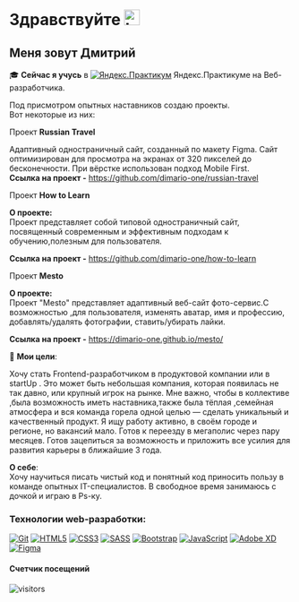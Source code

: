 # Здравствуйте <img src="https://user-images.githubusercontent.com/86494748/128671586-8fcec748-ba30-49be-8df0-dc957d70d830.gif" width="28px" alt="hi">

## Меня зовут Дмитрий
🎓 **Сейчас я учусь** в [![Яндекс.Практикум](https://user-images.githubusercontent.com/86494748/128677410-56ca5afb-4d77-480c-8bd6-97c33c851bce.png)](https://praktikum.yandex.ru/) Яндекс.Практикуме на Веб-разработчика.   

Под присмотром опытных наставников создаю проекты.     
Вот некоторые из них:    
 
 Проект **Russian Travel**
 
 Адаптивный одностраничный сайт, созданный по макету Figma. Сайт оптимизирован для просмотра на экранах от 320 пикселей до бесконечности. При вёрстке использован подход Mobile First.     
 **Ссылка на проект -** https://github.com/dimario-one/russian-travel
 
Проект **How to Learn**
    
**О проекте:**       
 Проект представляет собой типовой одностраничный сайт, посвященный современным и эффективным подходам к обучению,полезным для пользователя.    

**Ссылка на проект -** https://github.com/dimario-one/how-to-learn     

Проект **Mesto**    

**О проекте:**      
 Проект "Mesto" представляет адаптивный веб-сайт фото-сервис.C возможностью ,для пользователя, изменять аватар, имя и профессию, добавлять/удалять фотографии, ставить/убирать лайки. 

**Ссылка на проект -** https://dimario-one.github.io/mesto/    

🎯 **Мои цели**:

Хочу стать Frontend-разработчиком в продуктовой компании или в startUp . Это может быть небольшая компания, которая появилась не так давно, или крупный игрок на рынке. Мне важно, чтобы в коллективе ,была возможность иметь наставника,также была тёплая ,семейная атмосфера и вся команда горела одной целью — сделать уникальный  и качественный продукт. Я ищу работу активно, в своём городе и регионе, но вакансий мало. Готов к переезду в мегаполис через пару месяцев. Готов зацепиться за возможность и приложить все усилия для развития карьеры в ближайшие 3 года. 

 **О себе**:   
Хочу научиться писать чистый код и понятный код приносить пользу в команде опытных IT-специалистов. В свободное время занимаюсь с дочкой и играю в Ps-ку.  

### Технологии web-разработки:
[![Git](https://user-images.githubusercontent.com/86494748/128634186-d1b69fc3-322b-4344-89d0-615670eaaa93.png)](https://git-scm.com/)
[![HTML5](https://user-images.githubusercontent.com/86494748/128634189-e6ded326-aeb9-4f8d-8508-f0fcd7f1d891.png)](https://html5book.ru/html-html5/)
[![CSS3](https://user-images.githubusercontent.com/86494748/128634188-71178ce2-89cf-4283-9f5a-87ff5d3b4854.png)](https://html5book.ru/css-css3/)
[![SASS](https://user-images.githubusercontent.com/86494748/128634190-68bcdb42-0c07-49e4-b7b6-0bc98b4a1342.png)](https://sass-scss.ru/)
[![Bootstrap](https://user-images.githubusercontent.com/86494748/128634550-088b1edd-3c5b-43d1-9807-2ad01b2b6ed5.png)](https://getbootstrap.com/)
[![JavaScript](https://user-images.githubusercontent.com/86494748/140336146-46011848-d684-4c61-a226-0382c7940591.png)](https://learn.javascript.ru/)
[![Adobe XD](https://user-images.githubusercontent.com/86494748/128685319-41947758-4068-42c4-af18-e026adeaee0e.png)](https://www.adobe.com/ru/products/xd.html)
[![Figma](https://user-images.githubusercontent.com/86494748/128634191-0004bde6-f8ac-47cb-8b74-f2848f35cae7.png)](https://www.figma.com/)

#### Счетчик посещений
![visitors](https://visitor-badge.glitch.me/badge?page_id=dimario-one.dimario-one)
